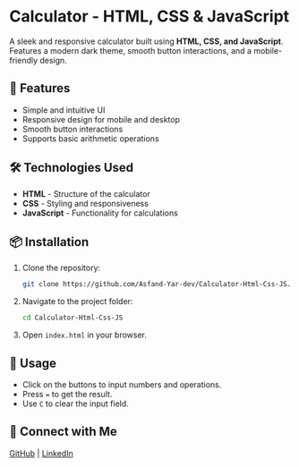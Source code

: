 # Calculator - HTML, CSS & JavaScript

A sleek and responsive calculator built using **HTML, CSS, and JavaScript**. Features a modern dark theme, smooth button interactions, and a mobile-friendly design.

## 🚀 Features
- Simple and intuitive UI
- Responsive design for mobile and desktop
- Smooth button interactions
- Supports basic arithmetic operations

## 🛠️ Technologies Used
- **HTML** - Structure of the calculator
- **CSS** - Styling and responsiveness
- **JavaScript** - Functionality for calculations

## 📦 Installation
1. Clone the repository:
   ```bash
   git clone https://github.com/Asfand-Yar-dev/Calculator-Html-Css-JS.git
   ```
2. Navigate to the project folder:
   ```bash
   cd Calculator-Html-Css-JS
   ```
3. Open `index.html` in your browser.

## 🎯 Usage
- Click on the buttons to input numbers and operations.
- Press `=` to get the result.
- Use `C` to clear the input field.

## 🔗 Connect with Me
[GitHub](https://github.com/Asfand-Yar-dev) | [LinkedIn](www.linkedin.com/in/asfandyar100/)
